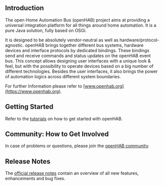 ## Introduction

The open Home Automation Bus (openHAB) project aims at providing a universal integration platform for all things around home automation. It is a pure Java solution, fully based on OSGi.

It is designed to be absolutely vendor-neutral as well as hardware/protocol-agnostic. openHAB brings together different bus systems, hardware devices and interface protocols by dedicated bindings. These bindings send and receive commands and status updates on the openHAB event bus. This concept allows designing user interfaces with a unique look & feel, but with the possibility to operate devices based on a big number of different technologies. Besides the user interfaces, it also brings the power of automation logics across different system boundaries.

For further Information please refer to [www.openhab.org](https://www.openhab.org).

## Getting Started

Refer to the [tutorials](https://www.openhab.org/docs/tutorial/) on how to get started with openHAB.

## Community: How to Get Involved

In case of problems or questions, please join the [openHAB community](https://community.openhab.org).

## Release Notes

The [official release notes](https://github.com/openhab/openhab-distro/releases/tag/2.1.0) contain an overview of all new features, enhancements and bug fixes.

